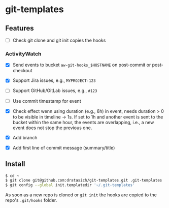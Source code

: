 # git-templates


## Features

- [ ] Check git clone and git init copies the hooks

### ActivityWatch

- [x] Send events to bucket `aw-git-hooks_$HOSTNAME` on post-commit or post-checkout
- [x] Support Jira issues, e.g., `MYPROJECT-123`
- [ ] Support GitHub/GitLab issues, e.g., `#123`
- [ ] Use commit timestamp for event
- [x] Check effect wenn using duration (e.g., 6h) in event, needs duration > 0
      to be visible in timeline -> 1s. If set to 1h and another event is sent to
      the bucket within the same hour, the events are overlapping, i.e., a new
      event does not stop the previous one.
- [x] Add branch
- [x] Add first line of commit message (summary/title)


## Install

```bash
$ cd ~
$ git clone git@github.com:dratasich/git-templates.git .git-templates
$ git config --global init.templatedir '~/.git-templates'
```

As soon as a new repo is cloned or `git init` the hooks are copied to the repo's `.git/hooks` folder.

